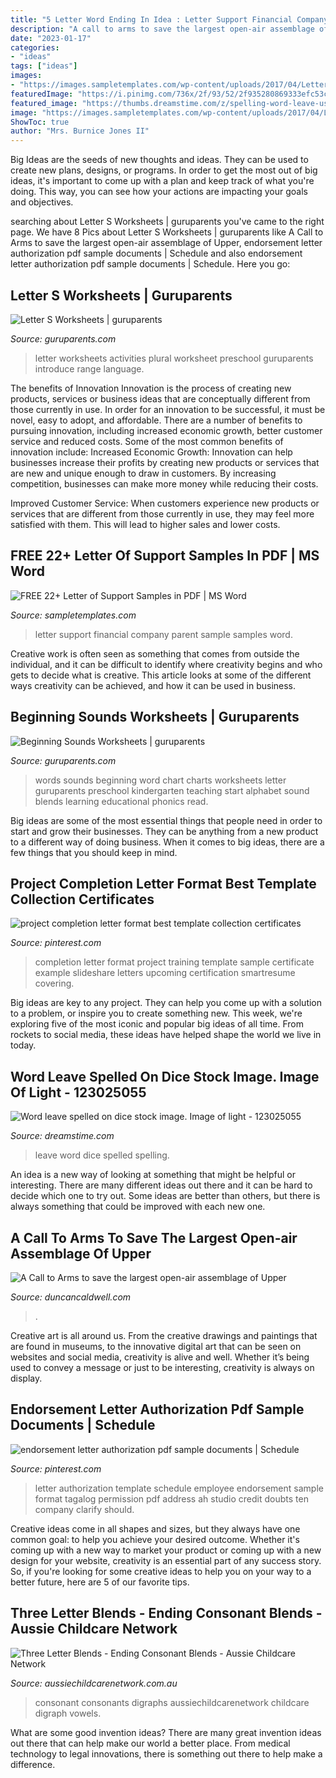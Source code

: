 ```yaml
---
title: "5 Letter Word Ending In Idea : Letter Support Financial Company Parent Sample Samples Word"
description: "A call to arms to save the largest open-air assemblage of upper"
date: "2023-01-17"
categories:
- "ideas"
tags: ["ideas"]
images:
- "https://images.sampletemplates.com/wp-content/uploads/2017/04/Letter-of-Financial-Support-from-Parent-Company.jpg"
featuredImage: "https://i.pinimg.com/736x/2f/93/52/2f935280869333efc53c37e16168a6d4.jpg"
featured_image: "https://thumbs.dreamstime.com/z/spelling-word-leave-using-dice-white-background-word-leave-spelled-dice-123025055.jpg"
image: "https://images.sampletemplates.com/wp-content/uploads/2017/04/Letter-of-Financial-Support-from-Parent-Company.jpg"
ShowToc: true
author: "Mrs. Burnice Jones II"
---
```



Big Ideas are the seeds of new thoughts and ideas. They can be used to create new plans, designs, or programs. In order to get the most out of big ideas, it's important to come up with a plan and keep track of what you're doing. This way, you can see how your actions are impacting your goals and objectives.

	

		
searching about Letter S Worksheets | guruparents you've came to the right page. We have 8 Pics about Letter S Worksheets | guruparents like A Call to Arms to save the largest open-air assemblage of Upper, endorsement letter authorization pdf sample documents | Schedule and also endorsement letter authorization pdf sample documents | Schedule. Here you go:
		
    
## Letter S Worksheets | Guruparents

<img loading=lazy src="http://www.guruparents.com/image-files/preschool-letter-worksheet-s-plural.png" onerror="this.onerror=null;this.src='https://tse3.mm.bing.net/th?id=OIP.vpqJDXvmpXbt4ilhcxnP0QHaKe&amp;pid=15.1';" alt="Letter S Worksheets | guruparents">

_Source: guruparents.com_

>letter worksheets activities plural worksheet preschool guruparents introduce range language. 

	

The benefits of Innovation
Innovation is the process of creating new products, services or business ideas that are conceptually different from those currently in use. In order for an innovation to be successful, it must be novel, easy to adopt, and affordable. There are a number of benefits to pursuing innovation, including increased economic growth, better customer service and reduced costs. Some of the most common benefits of innovation include: 
Increased Economic Growth: Innovation can help businesses increase their profits by creating new products or services that are new and unique enough to draw in customers. By increasing competition, businesses can make more money while reducing their costs.

Improved Customer Service: When customers experience new products or services that are different from those currently in use, they may feel more satisfied with them. This will lead to higher sales and lower costs.

    
## FREE 22+ Letter Of Support Samples In PDF | MS Word

<img loading=lazy src="https://images.sampletemplates.com/wp-content/uploads/2017/04/Letter-of-Financial-Support-from-Parent-Company.jpg" onerror="this.onerror=null;this.src='https://tse2.mm.bing.net/th?id=OIP.g28cpr1LOXKLLtsxEZS1VQHaJA&amp;pid=15.1';" alt="FREE 22+ Letter of Support Samples in PDF | MS Word">

_Source: sampletemplates.com_

>letter support financial company parent sample samples word. 

	

Creative work is often seen as something that comes from outside the individual, and it can be difficult to identify where creativity begins and who gets to decide what is creative. This article looks at some of the different ways creativity can be achieved, and how it can be used in business.

    
## Beginning Sounds Worksheets | Guruparents

<img loading=lazy src="http://www.guruparents.com/image-files/word-beginning-sounds-chart.png" onerror="this.onerror=null;this.src='https://tse1.mm.bing.net/th?id=OIP.WlFApFudPOKjKopfwB9jSgAAAA&amp;pid=15.1';" alt="Beginning Sounds Worksheets | guruparents">

_Source: guruparents.com_

>words sounds beginning word chart charts worksheets letter guruparents preschool kindergarten teaching start alphabet sound blends learning educational phonics read. 

	

Big ideas are some of the most essential things that people need in order to start and grow their businesses. They can be anything from a new product to a different way of doing business. When it comes to big ideas, there are a few things that you should keep in mind. 

    
## Project Completion Letter Format Best Template Collection Certificates

<img loading=lazy src="https://i.pinimg.com/736x/2f/93/52/2f935280869333efc53c37e16168a6d4.jpg" onerror="this.onerror=null;this.src='https://tse1.mm.bing.net/th?id=OIP.tc7r8YtREJHK1BL6j_UN-QHaKX&amp;pid=15.1';" alt="project completion letter format best template collection certificates">

_Source: pinterest.com_

>completion letter format project training template sample certificate example slideshare letters upcoming certification smartresume covering. 

	

Big ideas are key to any project. They can help you come up with a solution to a problem, or inspire you to create something new. This week, we're exploring five of the most iconic and popular big ideas of all time. From rockets to social media, these ideas have helped shape the world we live in today.

    
## Word Leave Spelled On Dice Stock Image. Image Of Light - 123025055

<img loading=lazy src="https://thumbs.dreamstime.com/z/spelling-word-leave-using-dice-white-background-word-leave-spelled-dice-123025055.jpg" onerror="this.onerror=null;this.src='https://tse1.mm.bing.net/th?id=OIP.XWoPcrVMQjtyd6F6nUbWkwHaGE&amp;pid=15.1';" alt="Word leave spelled on dice stock image. Image of light - 123025055">

_Source: dreamstime.com_

>leave word dice spelled spelling. 

	

An idea is a new way of looking at something that might be helpful or interesting. There are many different ideas out there and it can be hard to decide which one to try out. Some ideas are better than others, but there is always something that could be improved with each new one.

    
## A Call To Arms To Save The Largest Open-air Assemblage Of Upper

<img loading=lazy src="https://www.duncancaldwell.com/Site/Call_to_Arms_for_Foz_Coa_files/DSCF8785.jpg" onerror="this.onerror=null;this.src='https://tse3.mm.bing.net/th?id=OIP.XDm_ULs7EVviqMesVHTl_AHaJ4&amp;pid=15.1';" alt="A Call to Arms to save the largest open-air assemblage of Upper">

_Source: duncancaldwell.com_

>. 

	

Creative art is all around us. From the creative drawings and paintings that are found in museums, to the innovative digital art that can be seen on websites and social media, creativity is alive and well. Whether it’s being used to convey a message or just to be interesting, creativity is always on display.

    
## Endorsement Letter Authorization Pdf Sample Documents | Schedule

<img loading=lazy src="https://i.pinimg.com/736x/6b/97/e6/6b97e66d2aa4c7dc760b38b8d1c3bca0.jpg" onerror="this.onerror=null;this.src='https://tse1.mm.bing.net/th?id=OIP.rKCawU8XV6_eY6esTKRKpAHaKb&amp;pid=15.1';" alt="endorsement letter authorization pdf sample documents | Schedule">

_Source: pinterest.com_

>letter authorization template schedule employee endorsement sample format tagalog permission pdf address ah studio credit doubts ten company clarify should. 

	

Creative ideas come in all shapes and sizes, but they always have one common goal: to help you achieve your desired outcome. Whether it's coming up with a new way to market your product or coming up with a new design for your website, creativity is an essential part of any success story. So, if you're looking for some creative ideas to help you on your way to a better future, here are 5 of our favorite tips.

    
## Three Letter Blends - Ending Consonant Blends - Aussie Childcare Network

<img loading=lazy src="https://aussiechildcarenetwork.com.au/media/k2/items/cache/64d93d666355a43c4a86679a030d35b6_M.jpg" onerror="this.onerror=null;this.src='https://tse2.mm.bing.net/th?id=OIP.n2-Gzhvg-GawZqQ0HjFQogAAAA&amp;pid=15.1';" alt="Three Letter Blends - Ending Consonant Blends - Aussie Childcare Network">

_Source: aussiechildcarenetwork.com.au_

>consonant consonants digraphs aussiechildcarenetwork childcare digraph vowels. 

	

What are some good invention ideas?
There are many great invention ideas out there that can help make our world a better place. From medical technology to legal innovations, there is something out there to help make a difference.


